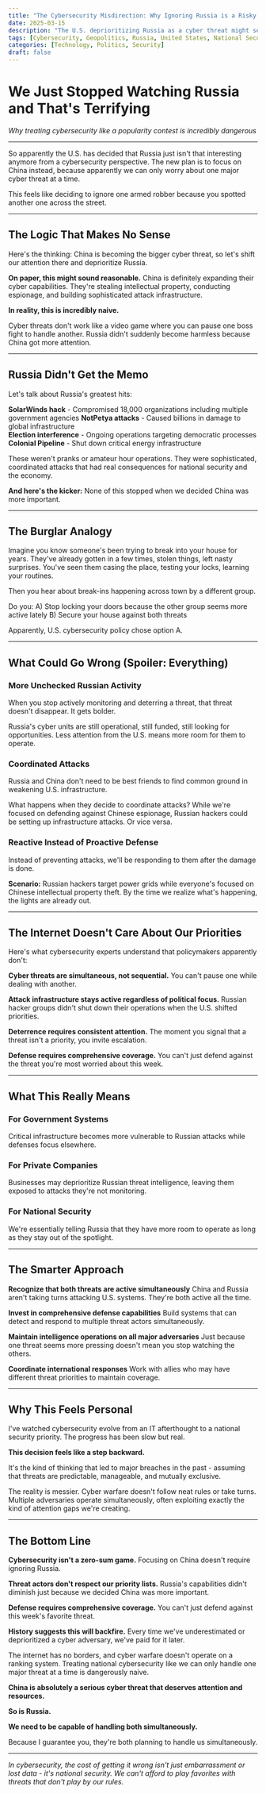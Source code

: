 ```yaml
---
title: "The Cybersecurity Misdirection: Why Ignoring Russia is a Risky Move"  
date: 2025-03-15  
description: "The U.S. deprioritizing Russia as a cyber threat might seem like a strategic shift, but is it a smart one? Let’s break it down."  
tags: [Cybersecurity, Geopolitics, Russia, United States, National Security]  
categories: [Technology, Politics, Security]  
draft: false  
---
```


# We Just Stopped Watching Russia and That's Terrifying

*Why treating cybersecurity like a popularity contest is incredibly dangerous*

---

So apparently the U.S. has decided that Russia just isn't that interesting anymore from a cybersecurity perspective. The new plan is to focus on China instead, because apparently we can only worry about one major cyber threat at a time.

This feels like deciding to ignore one armed robber because you spotted another one across the street.

---

## The Logic That Makes No Sense

Here's the thinking: China is becoming the bigger cyber threat, so let's shift our attention there and deprioritize Russia.

**On paper, this might sound reasonable.** China is definitely expanding their cyber capabilities. They're stealing intellectual property, conducting espionage, and building sophisticated attack infrastructure.

**In reality, this is incredibly naive.** 

Cyber threats don't work like a video game where you can pause one boss fight to handle another. Russia didn't suddenly become harmless because China got more attention.

---

## Russia Didn't Get the Memo

Let's talk about Russia's greatest hits:

**SolarWinds hack** - Compromised 18,000 organizations including multiple government agencies
**NotPetya attacks** - Caused billions in damage to global infrastructure  
**Election interference** - Ongoing operations targeting democratic processes
**Colonial Pipeline** - Shut down critical energy infrastructure

These weren't pranks or amateur hour operations. They were sophisticated, coordinated attacks that had real consequences for national security and the economy.

**And here's the kicker:** None of this stopped when we decided China was more important.

---

## The Burglar Analogy

Imagine you know someone's been trying to break into your house for years. They've already gotten in a few times, stolen things, left nasty surprises. You've seen them casing the place, testing your locks, learning your routines.

Then you hear about break-ins happening across town by a different group.

Do you:
A) Stop locking your doors because the other group seems more active lately
B) Secure your house against both threats

Apparently, U.S. cybersecurity policy chose option A.

---

## What Could Go Wrong (Spoiler: Everything)

### More Unchecked Russian Activity
When you stop actively monitoring and deterring a threat, that threat doesn't disappear. It gets bolder.

Russia's cyber units are still operational, still funded, still looking for opportunities. Less attention from the U.S. means more room for them to operate.

### Coordinated Attacks
Russia and China don't need to be best friends to find common ground in weakening U.S. infrastructure.

What happens when they decide to coordinate attacks? While we're focused on defending against Chinese espionage, Russian hackers could be setting up infrastructure attacks. Or vice versa.

### Reactive Instead of Proactive Defense
Instead of preventing attacks, we'll be responding to them after the damage is done.

**Scenario:** Russian hackers target power grids while everyone's focused on Chinese intellectual property theft. By the time we realize what's happening, the lights are already out.

---

## The Internet Doesn't Care About Our Priorities

Here's what cybersecurity experts understand that policymakers apparently don't:

**Cyber threats are simultaneous, not sequential.** You can't pause one while dealing with another.

**Attack infrastructure stays active regardless of political focus.** Russian hacker groups didn't shut down their operations when the U.S. shifted priorities.

**Deterrence requires consistent attention.** The moment you signal that a threat isn't a priority, you invite escalation.

**Defense requires comprehensive coverage.** You can't just defend against the threat you're most worried about this week.

---

## What This Really Means

### For Government Systems
Critical infrastructure becomes more vulnerable to Russian attacks while defenses focus elsewhere.

### For Private Companies
Businesses may deprioritize Russian threat intelligence, leaving them exposed to attacks they're not monitoring.

### For National Security
We're essentially telling Russia that they have more room to operate as long as they stay out of the spotlight.

---

## The Smarter Approach

**Recognize that both threats are active simultaneously**
China and Russia aren't taking turns attacking U.S. systems. They're both active all the time.

**Invest in comprehensive defense capabilities**
Build systems that can detect and respond to multiple threat actors simultaneously.

**Maintain intelligence operations on all major adversaries**
Just because one threat seems more pressing doesn't mean you stop watching the others.

**Coordinate international responses**
Work with allies who may have different threat priorities to maintain coverage.

---

## Why This Feels Personal

I've watched cybersecurity evolve from an IT afterthought to a national security priority. The progress has been slow but real.

**This decision feels like a step backward.**

It's the kind of thinking that led to major breaches in the past - assuming that threats are predictable, manageable, and mutually exclusive.

The reality is messier. Cyber warfare doesn't follow neat rules or take turns. Multiple adversaries operate simultaneously, often exploiting exactly the kind of attention gaps we're creating.

---

## The Bottom Line

**Cybersecurity isn't a zero-sum game.** Focusing on China doesn't require ignoring Russia.

**Threat actors don't respect our priority lists.** Russia's capabilities didn't diminish just because we decided China was more important.

**Defense requires comprehensive coverage.** You can't just defend against this week's favorite threat.

**History suggests this will backfire.** Every time we've underestimated or deprioritized a cyber adversary, we've paid for it later.

The internet has no borders, and cyber warfare doesn't operate on a ranking system. Treating national cybersecurity like we can only handle one major threat at a time is dangerously naive.

**China is absolutely a serious cyber threat that deserves attention and resources.**

**So is Russia.**

**We need to be capable of handling both simultaneously.**

Because I guarantee you, they're both planning to handle us simultaneously.

---

*In cybersecurity, the cost of getting it wrong isn't just embarrassment or lost data - it's national security. We can't afford to play favorites with threats that don't play by our rules.*

